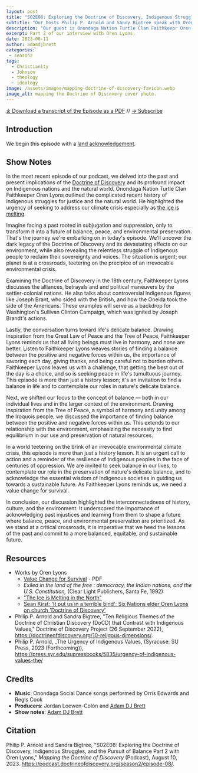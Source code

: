 ```yaml
---
layout: post
title: "S02E08: Exploring the Doctrine of Discovery, Indigenous Struggles, and the Pursuit of Balance Part 2 with Oren Lyons"
subtitle: "Our hosts Philip P. Arnold and Sandy Bigtree speak with Oren Lyons"
description: "Our guest is Onondaga Nation Turtle Clan Faithkeepr Oren Lyons."
excerpt: Part 2 of our interview with Oren Lyons.
date: 2023-08-11
author: adamdjbrett
categories: 
 - season2
tags: 
  - Christianity
  - Johnson
  - theology
  - ideology
image: /assets/images/mapping-doctrine-of-discovery-favicon.webp
image_alt: mapping the Doctrine of Discovery cover photo.
---
```


<div id="buzzsprout-player-13285222"></div><script src="https://www.buzzsprout.com/1926214/13285222-s02e08-exploring-the-doctrine-of-discovery-indigenous-struggles-and-the-pursuit-of-balance-part-2-with-oren-lyons.js?container_id=buzzsprout-player-13285222&player=small" type="text/javascript" charset="utf-8"></script>

[⤓ Download a transcript of the Episode as a PDF](/assets/pdfs/S02E08-Exploring-Doctrine-of-Discovery-Indigenous-Struggles-Pursuit-of-Balance-Part-2-TRANSCRIPT.pdf) // [→ Subscribe](/subscribe/)

## Introduction
We begin this episode with a [land acknowledgement](https://podcast.doctrineofdiscovery.org/land/).

## Show Notes

In the most recent episode of our podcast, we delved into the past and present implications of the [Doctrine of Discovery](https://doctrineofdiscovery.org/what-is-the-doctrine-of-discovery/) and its profound impact on Indigenous nations and the natural world. Onondaga Nation Turtle Clan Faithkeeper Oren Lyons outlined the complicated recent history of Indigenous struggles for justice and the natural world. He highlighted the urgency of seeking to address our climate crisis especially as [the ice is melting](https://www.peacecouncil.net/NOON/articles/pnl732icemelting.html).

Imagine facing a past rooted in subjugation and suppression, only to transform it into a future of balance, peace, and environmental preservation. That's the journey we're embarking on in today's episode. We'll uncover the dark legacy of the Doctrine of Discovery and its devastating effects on our environment, while also revealing the relentless struggle of Indigenous people to reclaim their sovereignty and voices. The situation is urgent; our planet is at a crossroads, teetering on the precipice of an irrevocable environmental crisis.

Examining the Doctrine of Discovery in the 18th century, Faithkeeper Lyons discusses the alliances, betrayals and and political maneuvers by the settler-colonial nations. He also talks about controversial Indigenous figures like Joseph Brant, who sided with the British, and how the Oneida took the side of the Americans.  These examples will serve as a backdrop for  Washington's Sullivan Clinton Campaign, which was ignited by Joseph Brandt's actions. 

Lastly, the conversation turns toward life's delicate balance. Drawing inspiration from the Great Law of Peace and the Tree of Peace, Faithkeeper Lyons reminds us that all living beings must live in harmony, and none are better.  Listen to Faithkeeper Lyons weaves stories of finding a balance between the positive and negative forces within us, the importance of savoring each day, giving thanks, and being careful not to burden others. Faithkeeper Lyons leaves us with a challenge, that getting the best out of the day is a choice, and so is seeking peace in life's tumultuous journey. This episode is more than just a history lesson; it's an invitation to find a balance in life and to contemplate our roles in nature's delicate balance.

Next, we shifted our focus to the concept of balance &mdash; both in our individual lives and in the larger context of the environment. Drawing inspiration from the Tree of Peace, a symbol of harmony and unity among the Iroquois people, we discussed the importance of finding balance between the positive and negative forces within us. This extends to our relationship with the environment, emphasizing the necessity to find equilibrium in our use and preservation of natural resources.

In a world teetering on the brink of an irrevocable environmental climate crisis, this episode is more than just a history lesson. It is an urgent call to action and a reminder of the resilience of Indigenous peoples in the face of centuries of oppression. We are invited to seek balance in our lives, to contemplate our role in the preservation of nature's delicate balance, and to acknowledge the essential wisdom of Indigenous societies in guiding us towards a sustainable future. As Faithkeeper Lyons reminds us, we need a value change for survival.

In conclusion, our discussion highlighted the interconnectedness of history, culture, and the environment. It underscored the importance of acknowledging past injustices and learning from them to shape a future where balance, peace, and environmental preservation are prioritized. As we stand at a critical crossroads, it is imperative that we heed the lessons of the past and commit to a more balanced, equitable, and sustainable future.

## Resources
- Works by Oren Lyons
  - [Value Change for Survival](https://aila.ngo/wp-content/uploads/2023/02/Value_Change_for_Survival.pdf) - PDF
  - *Exiled in the land of the free : democracy, the Indian nations, and the U.S. Constitution,* (Clear Light Publishers, Santa Fe, 1992)
  - ["The Ice is Melting in the North"](https://www.peacecouncil.net/NOON/articles/pnl732icemelting.html)
  - [Sean Kirst: 'It put us in a terrible bind': Six Nations elder Oren Lyons on church 'Doctrine of Discovery'](https://buffalonews.com/news/local/oren-lyons-six-nations-doctrine-of-discovery-roman-catholic-church-pope-francis/article_27372d56-d090-11ed-9d2c-ebf7f3aec330.html)
- Philip P. Arnold and Sandra Bigtree, "Ten Religious Themes of the Doctrine of Christian Discovery (DoCD) that Contrast with Indigenous Values," Doctrine of Discovery Project (26 September 2022), <https://doctrineofdiscovery.org/10-religous-dimensions/>.
- Philip P. Arnold, _The Urgency of Indigenous Values, (Syracuse: SU Press, 2023 (Forthcoming)), <https://press.syr.edu/supressbooks/5835/urgency-of-indigenous-values-the/>

## Credits

- **Music**: Onondaga Social Dance songs performed by Orris Edwards and Regis Cook
- **Producers**: Jordan Loewen-Colón and [Adam DJ Brett](https://adamdjbrett.com)
- **Show notes**: [Adam DJ Brett](https://adamdjbrett.com)

## Citation

Philip P. Arnold and Sandra Bigtree, "S02E08: Exploring the Doctrine of Discovery, Indigenous Struggles, and the Pursuit of Balance Part 2 with Oren Lyons," _Mapping the Doctrine of Discovery_ (Podcast), August 10, 2023. <https://podcast.doctrineofdiscovery.org/season2/episode-08/>.

